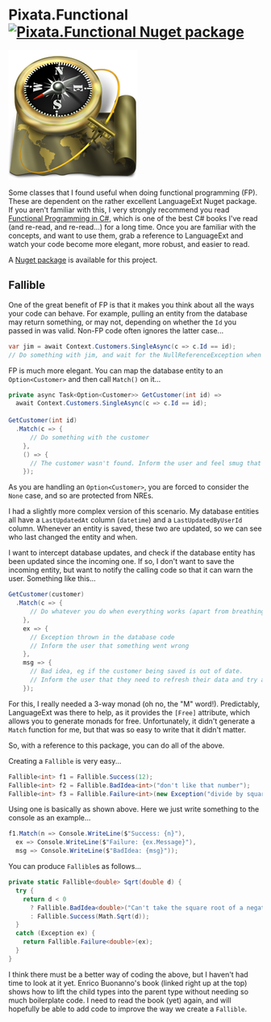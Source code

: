 ﻿# Pixata.Functional [![Pixata.Functional Nuget package](https://img.shields.io/nuget/v/Pixata.Functional)](https://www.nuget.org/packages/Pixata.Functional/)

![Pixata](https://github.com/MrYossu/Pixata.Utilities/raw/master/Pixata.Functional/Icon/Explorer.png "Pixata") 

Some classes that I found useful when doing functional programming (FP). These are dependent on the rather excellent LanguageExt Nuget package.  If you aren't familiar with this, I very strongly recommend you read [Functional Programming in C#](https://www.manning.com/books/functional-programming-in-c-sharp?query=functional%20programming%20c#), which is one of the best C# books I've read (and re-read, and re-read...) for a long time. Once you are familiar with the concepts, and want to use them, grab a reference to LanguageExt and watch your code become more elegant, more robust, and easier to read.

A [Nuget package](https://www.nuget.org/packages/Pixata.Functional/) is available for this project.

## Fallible
One of the great benefit of FP is that it makes you think about all the ways your code can behave. For example, pulling an entity from the database may return something, or may not, depending on whether the `Id` you passed in was valid. Non-FP code often ignores the latter case...

```c#
var jim = await Context.Customers.SingleAsync(c => c.Id == id);
// Do something with jim, and wait for the NullReferenceException when an invalid Id is passed in
```

FP is much more elegant. You can map the database entity to an `Option<Customer>` and then call `Match()` on it...

```c#
private async Task<Option<Customer>> GetCustomer(int id) =>
  await Context.Customers.SingleAsync(c => c.Id == id);

GetCustomer(int id)
  .Match(c => {
      // Do something with the customer
    },
    () => {
      // The customer wasn't found. Inform the user and feel smug that you didn't have to handle an NRE!
    });
```

As you are handling an `Option<Customer>`, you are forced to consider the `None` case, and so are protected from NREs.

I had a slightly more complex version of this scenario. My database entities all have a `LastUpdatedAt` column (`datetime`) and a `LastUpdatedByUserId` column. Whenever an entity is saved, these two are updated, so we can see who last changed the entity and when.

I want to intercept database updates, and check if the database entity has been updated since the incoming one. If so, I don't want to save the incoming entity, but want to notify the calling code so that it can warn the user. Something like this...

```c#
GetCustomer(customer)
  .Match(c => {
      // Do whatever you do when everything works (apart from breathing a sigh of relief of course!)
    },
    ex => {
      // Exception thrown in the database code
      // Inform the user that something went wrong
    },
    msg => {
      // Bad idea, eg if the customer being saved is out of date.
      // Inform the user that they need to refresh their data and try again
    });

```

For this, I really needed a 3-way monad (oh no, the "M" word!). Predictably, LanguageExt was there to help, as it provides the `[Free]` attribute, which allows you to generate monads for free. Unfortunately, it didn't generate a `Match` function for me, but that was so easy to write that it didn't matter.

So, with a reference to this package, you can do all of the above.

Creating a `Fallible` is very easy...

```c#
Fallible<int> f1 = Fallible.Success(12);
Fallible<int> f2 = Fallible.BadIdea<int>("don't like that number");
Fallible<int> f3 = Fallible.Failure<int>(new Exception("divide by square root of -1"));
```

Using one is basically as shown above. Here we just write something to the console as an example...

```c#
f1.Match(n => Console.WriteLine($"Success: {n}"), 
  ex => Console.WriteLine($"Failure: {ex.Message}"), 
  msg => Console.WriteLine($"BadIdea: {msg}"));
```

You can produce `Fallible`s as follows...

```c#
private static Fallible<double> Sqrt(double d) {
  try {
    return d < 0 
      ? Fallible.BadIdea<double>("Can't take the square root of a negative number (without using complex numbers anyway)") 
      : Fallible.Success(Math.Sqrt(d));
  }
  catch (Exception ex) {
    return Fallible.Failure<double>(ex);
  }
}
```

I think there must be a better way of coding the above, but I haven't had time to look at it yet. Enrico Buonanno's book (linked right up at the top) shows how to lift the child types into the parent type without needing so much boilerplate code. I need to read the book (yet) again, and will hopefully be able to add code to improve the way we create a `Fallible`.
